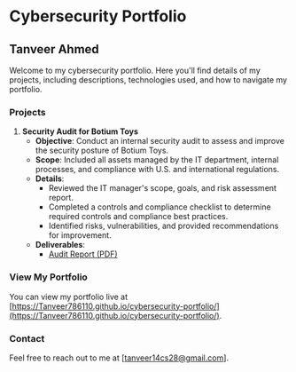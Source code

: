 # Cybersecurity Portfolio

## Tanveer Ahmed

Welcome to my cybersecurity portfolio. Here you'll find details of my projects, including descriptions, technologies used, and how to navigate my portfolio.

### Projects

1. **Security Audit for Botium Toys**
    - **Objective**: Conduct an internal security audit to assess and improve the security posture of Botium Toys.
    - **Scope**: Included all assets managed by the IT department, internal processes, and compliance with U.S. and international regulations.
    - **Details**:
      - Reviewed the IT manager's scope, goals, and risk assessment report.
      - Completed a controls and compliance checklist to determine required controls and compliance best practices.
      - Identified risks, vulnerabilities, and provided recommendations for improvement.
    - **Deliverables**:
      - [Audit Report (PDF)](https://github.com/Tanveer786110/cybersecurity-portfolio/blob/main/Security%20Audit%20for%20Botium%20Toys%20company.pdf)
     

### View My Portfolio

You can view my portfolio live at [https://Tanveer786110.github.io/cybersecurity-portfolio/](https://Tanveer786110.github.io/cybersecurity-portfolio/).

### Contact

Feel free to reach out to me at [tanveer14cs28@gmail.com].
